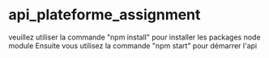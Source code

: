 # api_plateforme_assignment

veuillez utiliser la commande "npm install" pour installer les packages node module 
Ensuite vous utilisez la commande "npm start" pour démarrer l'api
